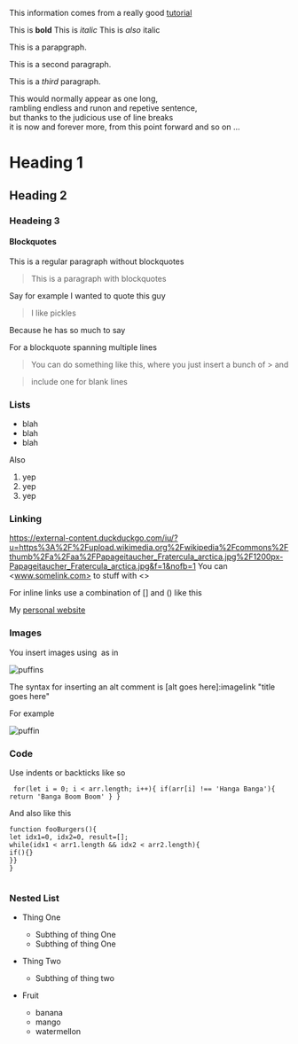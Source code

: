 This information comes from a really good [tutorial](https://external-content.duckduckgo.com/iu/?u=https%3A%2F%2Fupload.wikimedia.org%2Fwikipedia%2Fcommons%2Fthumb%2Fa%2Faa%2FPapageitaucher_Fratercula_arctica.jpg%2F1200px-Papageitaucher_Fratercula_arctica.jpg&f=1&nofb=1)

This is **bold**
This is _italic_
This is *also* italic

This is a parapgraph.

This is a second paragraph.

This is a *third* paragraph.

This would normally appear as one long,\
rambling endless and runon and repetive sentence,\
but thanks to the judicious use of line breaks\
it is now and forever more, from this point forward and so on ...

# Heading 1 #
## Heading 2 ##
### Headeing 3 ###

#### Blockquotes ###


This is a regular paragraph without blockquotes

>This is a paragraph with blockquotes

Say for example I wanted to quote this guy
>I like pickles

Because he has so much to say

For a blockquote spanning multiple lines
>You can do something like this, 
where you just insert a bunch of \> and
>

>include one for blank lines

### Lists
* blah
* blah
* blah

Also
1. yep
2. yep
3. yep

### Linking
https://external-content.duckduckgo.com/iu/?u=https%3A%2F%2Fupload.wikimedia.org%2Fwikipedia%2Fcommons%2Fthumb%2Fa%2Faa%2FPapageitaucher_Fratercula_arctica.jpg%2F1200px-Papageitaucher_Fratercula_arctica.jpg&f=1&nofb=1
You can <www.somelink.com> to stuff with \<>

For inline links use a combination of [] and () like this

My [personal website](joaquinfox.dev)

### Images
You insert images using ![]() as in

![puffins](https://external-content.duckduckgo.com/iu/?u=https%3A%2F%2Fupload.wikimedia.org%2Fwikipedia%2Fcommons%2Fthumb%2Fa%2Faa%2FPapageitaucher_Fratercula_arctica.jpg%2F1200px-Papageitaucher_Fratercula_arctica.jpg&f=1&nofb=1)

The syntax for inserting an alt comment is [alt goes here]:imagelink "title goes here"

For example

![puffin][1]

[1]:https://external-content.duckduckgo.com/iu/?u=https%3A%2F%2Fupload.wikimedia.org%2Fwikipedia%2Fcommons%2Fthumb%2Fa%2Faa%2FPapageitaucher_Fratercula_arctica.jpg%2F1200px-Papageitaucher_Fratercula_arctica.jpg&f=1&nofb=1 "Cute Puffins"

### Code
Use indents or backticks like so

` for(let i = 0; i < arr.length; i++){
if(arr[i] !== 'Hanga Banga'){
return 'Banga Boom Boom'
}
}`

And also like this
```
function fooBurgers(){
let idx1=0, idx2=0, result=[];
while(idx1 < arr1.length && idx2 < arr2.length){
if(){}
}}
}


```
### Nested List
* Thing One
    - Subthing of thing One
    - Subthing of thing One
* Thing Two
    - Subthing of thing two        
    
* Fruit
    - banana
    - mango
    - watermellon
